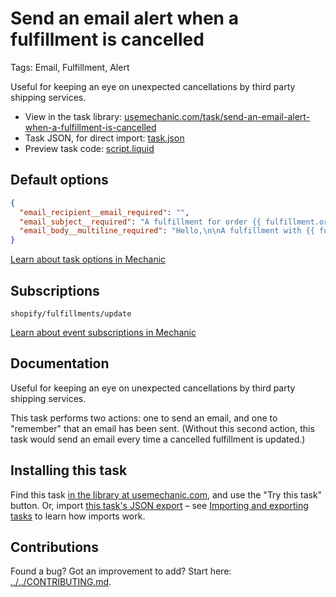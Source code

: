 # Send an email alert when a fulfillment is cancelled

Tags: Email, Fulfillment, Alert

Useful for keeping an eye on unexpected cancellations by third party shipping services.

* View in the task library: [usemechanic.com/task/send-an-email-alert-when-a-fulfillment-is-cancelled](https://usemechanic.com/task/send-an-email-alert-when-a-fulfillment-is-cancelled)
* Task JSON, for direct import: [task.json](../../tasks/send-an-email-alert-when-a-fulfillment-is-cancelled.json)
* Preview task code: [script.liquid](./script.liquid)

## Default options

```json
{
  "email_recipient__email_required": "",
  "email_subject__required": "A fulfillment for order {{ fulfillment.order.name | default: \"an order\" }} was cancelled",
  "email_body__multiline_required": "Hello,\n\nA fulfillment with {{ fulfillment.line_items.size }} line item(s) was cancelled.\n\n<a href=\"https://{{ shop.domain }}/admin/orders/{{ fulfillment.order.id }}\">Manage this order in Shopify</a>\n\nThanks,\nMechanic, for {{ shop.name }}"
}
```

[Learn about task options in Mechanic](https://docs.usemechanic.com/article/471-task-options)

## Subscriptions

```liquid
shopify/fulfillments/update
```

[Learn about event subscriptions in Mechanic](https://docs.usemechanic.com/article/408-subscriptions)

## Documentation

Useful for keeping an eye on unexpected cancellations by third party shipping services.

This task performs two actions: one to send an email, and one to "remember" that an email has been sent. (Without this second action, this task would send an email every time a cancelled fulfillment is updated.)

## Installing this task

Find this task [in the library at usemechanic.com](https://usemechanic.com/task/send-an-email-alert-when-a-fulfillment-is-cancelled), and use the "Try this task" button. Or, import [this task's JSON export](../../tasks/send-an-email-alert-when-a-fulfillment-is-cancelled.json) – see [Importing and exporting tasks](https://docs.usemechanic.com/article/505-importing-and-exporting-tasks) to learn how imports work.

## Contributions

Found a bug? Got an improvement to add? Start here: [../../CONTRIBUTING.md](../../CONTRIBUTING.md).
